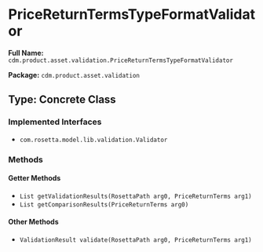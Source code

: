 # PriceReturnTermsTypeFormatValidator

**Full Name:** `cdm.product.asset.validation.PriceReturnTermsTypeFormatValidator`

**Package:** `cdm.product.asset.validation`

## Type: Concrete Class

### Implemented Interfaces

- `com.rosetta.model.lib.validation.Validator`

### Methods

#### Getter Methods

- `List getValidationResults(RosettaPath arg0, PriceReturnTerms arg1)`
- `List getComparisonResults(PriceReturnTerms arg0)`

#### Other Methods

- `ValidationResult validate(RosettaPath arg0, PriceReturnTerms arg1)`

